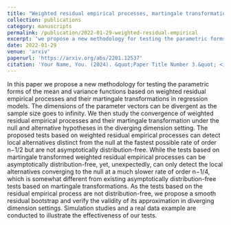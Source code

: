 ```yaml
---
title: "Weighted residual empirical processes, martingale transformations and model checking for regressions"
collection: publications
category: manuscripts
permalink: /publication/2022-01-29-weighted-residual-empirical
excerpt: 'we propose a new methodology for testing the parametric forms of the mean and variance functions based on weighted residual empirical processes and their martingale transformations in regression models.'
date: 2022-01-29
venue: 'arxiv'
paperurl: 'https://arxiv.org/abs/2201.12537'
citation: 'Your Name, You. (2024). &quot;Paper Title Number 3.&quot; <i>GitHub Journal of Bugs</i>. 1(3).'
---
```


In this paper we propose a new methodology for testing the parametric forms of the mean and variance functions based on weighted residual empirical processes and their martingale transformations in regression models. The dimensions of the parameter vectors can be divergent as the sample size goes to infinity. We then study the convergence of weighted residual empirical processes and their martingale transformation under the null and alternative hypotheses in the diverging dimension setting. The proposed tests based on weighted residual empirical processes can detect local alternatives distinct from the null at the fastest possible rate of order n−1/2 but are not asymptotically distribution-free. While the tests based on martingale transformed weighted residual empirical processes can be asymptotically distribution-free, yet, unexpectedly, can only detect the local alternatives converging to the null at a much slower rate of order n−1/4, which is somewhat different from existing asymptotically distribution-free tests based on martingale transformations. As the tests based on the residual empirical process are not distribution-free, we propose a smooth residual bootstrap and verify the validity of its approximation in diverging dimension settings. Simulation studies and a real data example are conducted to illustrate the effectiveness of our tests.
